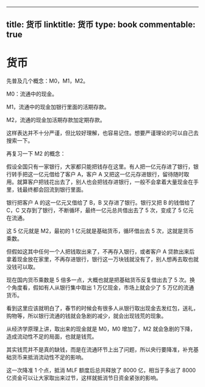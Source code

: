 
---
title: 货币
linktitle: 货币
type: book
commentable: true
---

# 货币

先普及几个概念：M0，M1，M2。

M0：流通中的现金。

M1，流通中的现金加银行里面的活期存款。

M2，流通的现金加活期存款加定期存款。

这样表达并不十分严谨，但比较好理解，也容易记住。想要严谨理论的可以自己去搜索一下。

再复习一下 M2 的概念：

假设全国只有一家银行，大家都只能把钱存在这里。有人把一亿元存进了银行，银行转手把这一亿元借给了客户 A，客户 A 又把这一亿元存进银行，留待随时取用。就算客户把钱花出去了，别人也会把钱存进银行，一般不会拿着大量现金在手里，钱最终都会回流到银行里面。

银行把客户 A 的这一亿元又借给了 B，B 又存进了银行。银行又把 B 的钱借给了 C，C 又存到了银行，不断循环，最终一亿元总共借出去了 5 次，变成了 5 亿元在流通。

这 5 亿元就是 M2，最初的 1 亿元就是基础货币，循环借出去 5 次，这就是货币乘数。

但假如这其中任何一个人把钱取出来了，不再存入银行，或者客户 A 贷款出来后拿着现金放在家里，不再存进银行，银行这一万块钱就没有了，别人想再去取也就没钱可以取。

现在国内货币乘数是 5 倍多一点，大概也就是把基础货币反复借出去了 5 次。换个角度看，假如有人从银行集中取出 1 万亿现金，市场上就会少了 5 万亿的流通货币。

看到这里应该就明白了，春节的时候会有很多人从银行取出现金去发红包，送礼，购物等，所以银行流通的钱就会急剧的减少，就会出现钱荒的现象。

从经济学原理上讲，取出来的现金就是 M0，M0 增加了，M2 就会急剧的下降，造成流动性不足的局面，也就是钱荒。

其实钱荒并不是真的缺钱，而是在流通环节上出了问题，所以央行要降准，补充基础货币来抵消流动性不足的影响。

这一次降准 1 个点，抵消 MLF 额度后总共释放了 8000 亿，相当于多出了 8000 亿资金可以让大家取出来过节，这样就抵消节日资金紧张的影响。

    